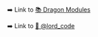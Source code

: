 ➡️ Link to [📚 Dragon Modules](https://t.me/dragon_modules)

➡️ Link to [👤 @lord_code](https://t.me/lord_code)